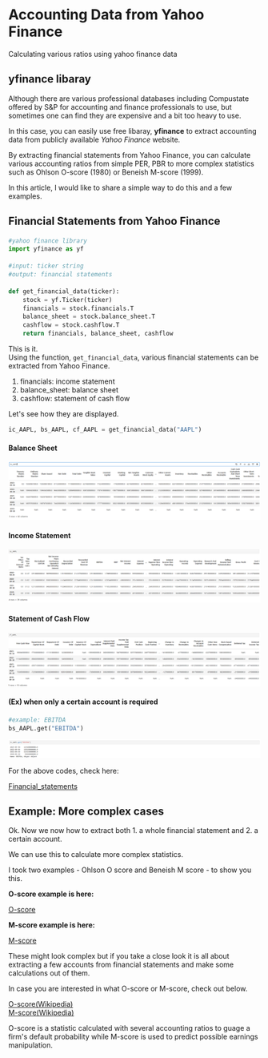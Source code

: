 # Accounting Data from Yahoo Finance
Calculating various ratios using yahoo finance data

## **yfinance** libaray

Although there are various professional databases including Compustate offered by S&P for accounting and finance professionals to use, but sometimes one can find they are expensive and a bit too heavy to use.

In this case, you can easily use free libaray, **yfinance** to extract accounting data from publicly available *Yahoo Finance* website.

By extracting financial statements from Yahoo Finance, you can calculate various accounting ratios from simple PER, PBR to more complex statistics such as Ohlson O-score (1980) or Beneish M-score (1999).

In this article, I would like to share a simple way to do this and a few examples.

## Financial Statements from **Yahoo Finance**

```python
#yahoo finance library
import yfinance as yf

#input: ticker string
#output: financial statements

def get_financial_data(ticker):
    stock = yf.Ticker(ticker)
    financials = stock.financials.T
    balance_sheet = stock.balance_sheet.T
    cashflow = stock.cashflow.T
    return financials, balance_sheet, cashflow
```

This is it.\
Using the function, `get_financial_data`, various financial statements can be extracted from Yahoo Finance. 

1. financials: income statement
2. balance_sheet: balance sheet
3. cashflow: statement of cash flow

Let's see how they are displayed.

```python
ic_AAPL, bs_AAPL, cf_AAPL = get_financial_data("AAPL")
```

#### Balance Sheet

![balance_sheet](./bs_eg.png)

#### Income Statement

![income_statement](./ic_eg.png)

#### Statement of Cash Flow

![statement_of_cash_flow](./cf_eg.png)

#### (Ex) when only a certain account is required

```python
#example: EBITDA
bs_AAPL.get("EBITDA")
```

![specific_account](./bs_ebitda_eg.png)

For the above codes, check here:

[Financial_statements](https://github.com/JKang918/Computing-Accounting-Ratios-from-Yahoo-Finance/blob/main/FinancialStatements.ipynb)


## Example: More complex cases

Ok. Now we now how to extract both 1. a whole financial statement and 2. a certain account.

We can use this to calculate more complex statistics. 

I took two examples - Ohlson O score and Beneish M score - to show you this.

**O-score example is here:**

[O-score](https://github.com/JKang918/Computing-Accounting-Ratios-from-Yahoo-Finance/blob/main/Oscore.ipynb)


**M-score example is here:**

[M-score](https://github.com/JKang918/Computing-Accounting-Ratios-from-Yahoo-Finance/blob/main/Beneish.ipynb)


These might look complex but if you take a close look it is all about extracting a few accounts from financial statements and make some calculations out of them.

In case you are interested in what O-score or M-score, check out below.

[O-score(Wikipedia)](https://en.wikipedia.org/wiki/Ohlson_O-score)\
[M-score(Wikipedia)](https://en.wikipedia.org/wiki/Beneish_M-score)

O-score is a statistic calculated with several accounting ratios to guage a firm's default probability while M-score is used to predict possible earnings manipulation.